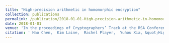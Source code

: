 ```yaml
---
title: "High-precision arithmetic in homomorphic encryption"
collection: publications
permalink: /publication/2018-01-01-High-precision-arithmetic-in-homomorphic-encryption
date: 2018-01-01
venue: 'In the proceedings of Cryptographers’ Track at the RSA Conference'
citation: ' Hao Chen,  Kim Laine,  Rachel Player,  Yuhou Xia, &quot;High-precision arithmetic in homomorphic encryption.&quot; In the proceedings of Cryptographers’ Track at the RSA Conference, 2018.'
---
```

